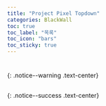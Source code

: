 ```yaml
---
title: "Project Pixel Topdown"
categories: BlackWall
toc: true
toc_label: "목록"
toc_icon: "bars"
toc_sticky: true
---
```


# 
{: .notice--warning .text-center}

## 
{: .notice--success .text-center}

